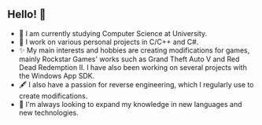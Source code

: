 ## Hello! 👋

- 📘 I am currently studying Computer Science at University.
- 🔭 I work on various personal projects in C/C++ and C#.
- ✨ My main interests and hobbies are creating modifications for games, mainly Rockstar Games' works such as Grand Theft Auto V and Red Dead Redemption II. I have also been working on several projects with the Windows App SDK.
- 🖋 I also have a passion for reverse engineering, which I regularly use to create modifications.
- 🧠 I'm always looking to expand my knowledge in new languages and new technologies.
